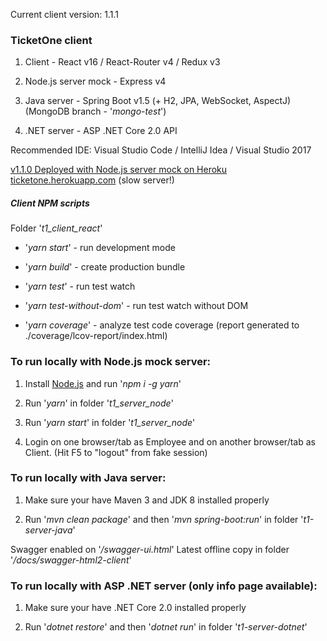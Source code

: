 Current client version: 1.1.1

### TicketOne client

1. Client - React v16 / React-Router v4 / Redux v3

2. Node.js server mock - Express v4

3. Java server - Spring Boot v1.5 (+ H2, JPA, WebSocket, AspectJ)
    (MongoDB branch - '*mongo-test*')

4. .NET server - ASP .NET Core 2.0 API

Recommended IDE: Visual Studio Code / IntelliJ Idea / Visual Studio 2017

[ v1.1.0 Deployed with Node.js server mock on Heroku ticketone.herokuapp.com](https://ticketone.herokuapp.com) (slow server!)

##### Client NPM scripts

Folder '*t1_client_react*'

* '*yarn start*' - run development mode

* '*yarn build*' - create production bundle

* '*yarn test*' - run test watch

* '*yarn test-without-dom*' - run test watch without DOM

* '*yarn coverage*' - analyze test code coverage (report generated to ./coverage/lcov-report/index.html)

### To run locally with Node.js mock server:

1. Install [Node.js](https://nodejs.org/en/) and run '*npm i -g yarn*'

2. Run '*yarn*' in folder '*t1_server_node*'

3. Run '*yarn start*' in folder '*t1_server_node*'

4. Login on one browser/tab as Employee and on another browser/tab as Client. (Hit F5 to "logout" from fake session)

### To run locally with Java server:

1. Make sure your have Maven 3 and JDK 8 installed properly

2. Run '*mvn clean package*' and then '*mvn spring-boot:run*' in folder '*t1-server-java*'

Swagger enabled on '*/swagger-ui.html*'
Latest offline copy in folder '*/docs/swagger-html2-client*'

### To run locally with ASP .NET server (only info page available):

1. Make sure your have .NET Core 2.0 installed properly

2. Run '*dotnet restore*' and then '*dotnet run*' in folder '*t1-server-dotnet*'
